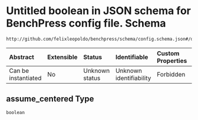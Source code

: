 # Untitled boolean in JSON schema for BenchPress config file. Schema

```txt
http://github.com/felixleopoldo/benchpress/schema/config.schema.json#/definitions/sklearn_glasso/properties/assume_centered
```



| Abstract            | Extensible | Status         | Identifiable            | Custom Properties | Additional Properties | Access Restrictions | Defined In                                                       |
| :------------------ | :--------- | :------------- | :---------------------- | :---------------- | :-------------------- | :------------------ | :--------------------------------------------------------------- |
| Can be instantiated | No         | Unknown status | Unknown identifiability | Forbidden         | Allowed               | none                | [config.schema.json*](config.schema.json "open original schema") |

## assume_centered Type

`boolean`
